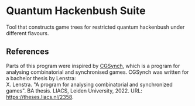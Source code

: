 # Quantum Hackenbush Suite
Tool that constructs game trees for restricted quantum hackenbush under different flavours.

## References
Parts of this program were inspired by [CGSynch](https://github.com/xlenstra/CGSynch), which is a program for analysing combinatorial and synchronised games.
CGSynch was written for a bachelor thesis by Lenstra:<br/>
X. Lenstra. "A program for analysing combinatorial and synchronized games".
BA thesis. LIACS, Leiden University, 2022. URL: https://theses.liacs.nl/2358.
